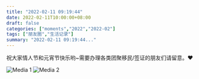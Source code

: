 ```yaml
---
title: "2022-02-11 09:19:44"
date: 2022-02-11T10:00:00+08:00
draft: false
categories: ["moments","2022","2022-02"]
tags: ["朋友圈","生活记录"]
summary: "2022-02-11 09:19:44..."
---
```


祝大家情人节和元宵节快乐哟~需要办理各类团聚移民/签证的朋友们请留意。❤️

![Media 1](/Moments/photos/2022-02-11/202202110919440.jpg)
![Media 2](/Moments/photos/2022-02-11/202202110919441.jpg)

